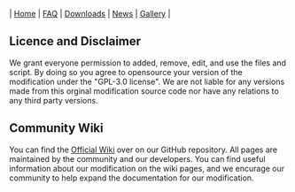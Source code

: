 | [Home](https://mc-cultivation.github.io/Cultivation/) | [FAQ](https://mc-cultivation.github.io/Cultivation/faq) | [Downloads](https://mc-cultivation.github.io/Cultivation/downloads) | [News](https://mc-cultivation.github.io/Cultivation/news) | [Gallery](https://mc-cultivation.github.io/Cultivation/gallery) |

## Licence and Disclaimer
We grant everyone permission to added, remove, edit, and use the files and script.
By doing so you agree to opensource your version of the modification under the "GPL-3.0 license".
We are not liable for any versions made from this orginal modification source code nor have any relations to any third party versions.

## Community Wiki
You can find the [Official Wiki](https://github.com/MC-Cultivation/Cultivation/wiki) over on our GitHub repository. 
All pages are maintained by the community and our developers.
You can find useful information about our modification on the wiki pages, 
and we encurage our community to help expand the documentation for our modification.
